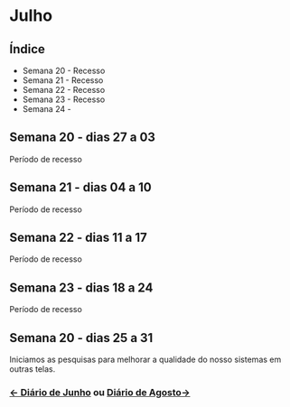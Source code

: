 # Julho

## Índice
* Semana 20 - Recesso
* Semana 21 - Recesso
* Semana 22 - Recesso
* Semana 23 - Recesso
* Semana 24 - 


## Semana 20 - dias 27 a 03
Período de recesso

## Semana 21 - dias 04 a 10
Período de recesso

## Semana 22 - dias 11 a 17
Período de recesso

## Semana 23 - dias 18 a 24
Período de recesso

## Semana 20 - dias 25 a 31
Iniciamos as pesquisas para melhorar a qualidade do nosso sistemas em outras telas.

### [← Diário de Junho](https://github.com/NatanPolsak/Programirins-by-VP/blob/main/diario/Junho.md) ou [Diário de Agosto→](https://github.com/NatanPolsak/Programirins-by-VP/blob/main/diario/Agosto.md)
